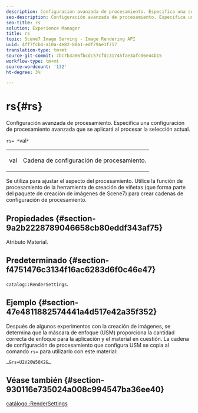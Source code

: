 ```yaml
---
description: Configuración avanzada de procesamiento. Especifica una configuración de procesamiento avanzada que se aplicará al procesar la selección actual.
seo-description: Configuración avanzada de procesamiento. Especifica una configuración de procesamiento avanzada que se aplicará al procesar la selección actual.
seo-title: rs
solution: Experience Manager
title: rs
topic: Scene7 Image Serving - Image Rendering API
uuid: 4ff7fcb4-a10a-4e82-80a1-edf79ae1f717
translation-type: tm+mt
source-git-commit: 7bc7b3a86fbcdc57cfdc31745fae3afc06e44b15
workflow-type: tm+mt
source-wordcount: '132'
ht-degree: 3%

---
```



# rs{#rs}

Configuración avanzada de procesamiento. Especifica una configuración de procesamiento avanzada que se aplicará al procesar la selección actual.

`rs= *`val`*`

<table id="simpletable_4B028996E5824FC18B9749D1A6A3C2E3"> 
 <tr class="strow"> 
  <td class="stentry"> <p><span class="varname"> val</span> </p> </td> 
  <td class="stentry"> <p>Cadena de configuración de procesamiento. </p></td> 
 </tr> 
</table>

Se utiliza para ajustar el aspecto del procesamiento. Utilice la función de procesamiento de la herramienta de creación de viñetas (que forma parte del paquete de creación de imágenes de Scene7) para crear cadenas de configuración de procesamiento.

## Propiedades {#section-9a2b2228789046658cb80eddf343af75}

Atributo Material.

## Predeterminado {#section-f4751476c3134f16ac6283d6f0c46e47}

`catalog::RenderSettings`.

## Ejemplo {#section-47e4811882574441a4d517e42a35f352}

Después de algunos experimentos con la creación de imágenes, se determina que la máscara de enfoque (USM) proporciona la cantidad correcta de enfoque para la aplicación y el material en cuestión. La cadena de configuración de procesamiento que configura USM se copia al comando `rs=` para utilizarlo con este material:

`…&rs=U2V20W50X2&…`

## Véase también {#section-930116e735024a008c994547ba36ee40}

[catálogo::RenderSettings](../../../../../ir-api/material-cat/image-rendering-api-ref/c-ir-material-catalog/c-ir-material-data-reference/r-ir-rendersettings-dataref.md#reference-9ce753ae4096455eadcc12ac064de711)
